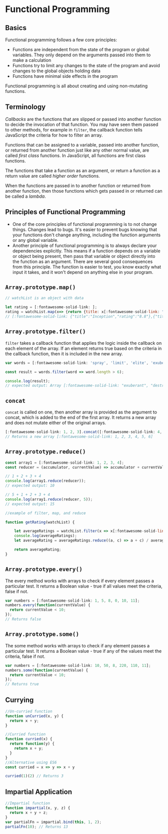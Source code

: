 # Functional Programming

## Basics

Functional programming follows a few core principles:

- Functions are independent from the state of the program or global variables. They only depend on the arguments passed into them to make a calculation
- Functions try to limit any changes to the state of the program and avoid changes to the global objects holding data
- Functions have minimal side effects in the program

Functional programming is all about creating and using non-mutating functions.

## Terminology

*Callbacks* are the functions that are slipped or passed into another function to decide the invocation of that function. You may have seen them passed to other methods, for example in `filter`, the callback function tells JavaScript the criteria for how to filter an array.

Functions that can be assigned to a variable, passed into another function, or returned from another function just like any other normal value, are called *first class* functions. In JavaScript, all functions are first class functions.

The functions that take a function as an argument, or return a function as a return value are called *higher order* functions.

When the functions are passed in to another function or returned from another function, then those functions which gets passed in or returned can be called a *lambda*.

## Principles of Functional Programming

- One of the core principles of functional programming is to not change things. Changes lead to bugs. It's easier to prevent bugs knowing that your functions don't change anything, including the function arguments or any global variable.
- Another principle of functional programming is to always declare your dependencies explicitly. This means if a function depends on a variable or object being present, then pass that variable or object directly into the function as an argument. There are several good consequences from this principle. The function is easier to test, you know exactly what input it takes, and it won't depend on anything else in your program.

## `Array.prototype.map()`

```javascript
// watchList is an object with data

let rating = [:fontawesome-solid-link: ];
rating = watchList.map(x=> {return {title: x[:fontawesome-solid-link: "Title"],rating: x[:fontawesome-solid-link: "imdbRating"]}});
// [:fontawesome-solid-link: {"title":"Inception","rating":"8.8"},{"title":"Interstellar","rating":"8.6"},{"title":"The Dark Knight","rating":"9.0"},{"title":"Batman Begins","rating":"8.3"},{"title":"Avatar","rating":"7.9"}]
```

## `Array.prototype.filter()`

`filter` takes a callback function that applies the logic inside the callback on each element of the array. If an element returns true based on the criteria in the callback function, then it is included in the new array.

```javascript
var words = [:fontawesome-solid-link: 'spray', 'limit', 'elite', 'exuberant', 'destruction', 'present'];

const result = words.filter(word => word.length > 6);

console.log(result);
// expected output: Array [:fontawesome-solid-link: "exuberant", "destruction", "present"]
```

## `concat`

`concat` is called on one, then another array is provided as the argument to concat, which is added to the end of the first array. It returns a new array and does not mutate either of the original arrays.

```javascript
[:fontawesome-solid-link: 1, 2, 3].concat([:fontawesome-solid-link: 4, 5, 6]);
// Returns a new array [:fontawesome-solid-link: 1, 2, 3, 4, 5, 6]
```

## `Array.prototype.reduce()`

```javascript
const array1 = [:fontawesome-solid-link: 1, 2, 3, 4];
const reducer = (accumulator, currentValue) => accumulator + currentValue;

// 1 + 2 + 3 + 4
console.log(array1.reduce(reducer));
// expected output: 10

// 5 + 1 + 2 + 3 + 4
console.log(array1.reduce(reducer, 5));
// expected output: 15
```

```javascript
//example of filter, map, and reduce

function getRating(watchList) {

    let averageRatings = watchList.filter(x => x[:fontawesome-solid-link: "imdbRating"] > 8.0).map(x => (parseFloat(x[:fontawesome-solid-link: "imdbRating"])));
    console.log(averageRatings);
    let averageRating = averageRatings.reduce((a, c) => a + c) / averageRatings.length;

    return averageRating;
}
```

## `Array.prototype.every()`

The every method works with arrays to check if every element passes a particular test. It returns a Boolean value - true if all values meet the criteria, false if not.

```javascript
var numbers = [:fontawesome-solid-link: 1, 5, 8, 0, 10, 11];
numbers.every(function(currentValue) {
  return currentValue < 10;
});
// Returns false
```

## `Array.prototype.some()`

The some method works with arrays to check if any element passes a particular test. It returns a Boolean value - true if any of the values meet the criteria, false if not.

```javascript
var numbers = [:fontawesome-solid-link: 10, 50, 8, 220, 110, 11];
numbers.some(function(currentValue) {
  return currentValue < 10;
});
// Returns true
```

## Currying

```javascript
//Un-curried function
function unCurried(x, y) {
  return x + y;
}

//Curried function
function curried(x) {
  return function(y) {
    return x + y;
  }
}
//Alternative using ES6
const curried = x => y => x + y

curried(1)(2) // Returns 3
```

## Impartial Application

```javascript
//Impartial function
function impartial(x, y, z) {
  return x + y + z;
}
var partialFn = impartial.bind(this, 1, 2);
partialFn(10); // Returns 13
```
